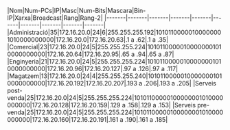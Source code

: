 |Nom|Num-PCs|IP|Masc|Num-Bits|Mascara|Bin-IP|Xarxa|Broadcast|Rang|Rang-2|
|-------|-------|-------|-------|-------|-------|-------|-------|-------|-------|
|Administració|35|172.16.20.0|24|6|255.255.255.192|10101100000100000001010000000000|172.16.20.0|172.16.20.63|.1 a .62|.1 a .35|
|Comercial|23|172.16.20.0|24|5|255.255.255.224|10101100000100000001010000000000|172.16.20.64|172.16.20.95|.65 a .94|.65 a .87|
|Enginyeria|21|172.16.20.0|24|5|255.255.255.224|10101100000100000001010000000000|172.16.20.96|172.16.20.127|.97 a .126|.97 a .117|
|Magatzem|13|172.16.20.0|24|4|255.255.255.240|10101100000100000001010000000000|172.16.20.192|172.16.20.207|.193 a .206|.193 a .205|
|Serveis post-venda|25|172.16.20.0|24|5|255.255.255.224|10101100000100000001010000000000|172.16.20.128|172.16.20.159|.129 a .158|.129 a .153|
|Serveis pre-venda|25|172.16.20.0|24|5|255.255.255.224|10101100000100000001010000000000|172.16.20.160|172.16.20.191|.161 a .190|.161 a .185|
